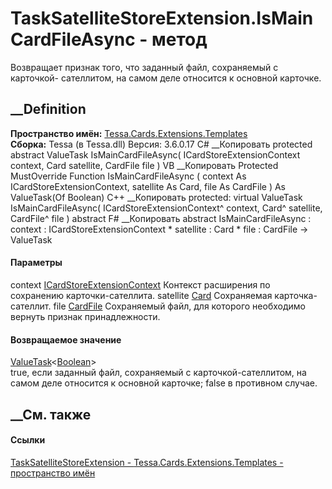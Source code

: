 # TaskSatelliteStoreExtension.IsMainCardFileAsync - метод
Возвращает признак того, что заданный файл, сохраняемый с карточкой-
сателлитом, на самом деле относится к основной карточке.
## __Definition
 **Пространство имён:**
[Tessa.Cards.Extensions.Templates](N_Tessa_Cards_Extensions_Templates.htm)  
 **Сборка:** Tessa (в Tessa.dll) Версия: 3.6.0.17
C# __Копировать
     protected abstract ValueTask<bool> IsMainCardFileAsync(
    	ICardStoreExtensionContext context,
    	Card satellite,
    	CardFile file
    )
VB __Копировать
     Protected MustOverride Function IsMainCardFileAsync ( 
    	context As ICardStoreExtensionContext,
    	satellite As Card,
    	file As CardFile
    ) As ValueTask(Of Boolean)
C++ __Копировать
     protected:
    virtual ValueTask<bool> IsMainCardFileAsync(
    	ICardStoreExtensionContext^ context, 
    	Card^ satellite, 
    	CardFile^ file
    ) abstract
F# __Копировать
     abstract IsMainCardFileAsync : 
            context : ICardStoreExtensionContext * 
            satellite : Card * 
            file : CardFile -> ValueTask<bool> 
#### Параметры
context
[ICardStoreExtensionContext](T_Tessa_Cards_Extensions_ICardStoreExtensionContext.htm)
    Контекст расширения по сохранению карточки-сателлита.
satellite [Card](T_Tessa_Cards_Card.htm)
    Сохраняемая карточка-сателлит.
file [CardFile](T_Tessa_Cards_CardFile.htm)
    Сохраняемый файл, для которого необходимо вернуть признак принадлежности.
#### Возвращаемое значение
[ValueTask](https://learn.microsoft.com/dotnet/api/system.threading.tasks.valuetask-1)<[Boolean](https://learn.microsoft.com/dotnet/api/system.boolean)>  
true, если заданный файл, сохраняемый с карточкой-сателлитом, на самом деле
относится к основной карточке; false в противном случае.
## __См. также
#### Ссылки
[TaskSatelliteStoreExtension -
](T_Tessa_Cards_Extensions_Templates_TaskSatelliteStoreExtension.htm)
[Tessa.Cards.Extensions.Templates - пространство
имён](N_Tessa_Cards_Extensions_Templates.htm)
